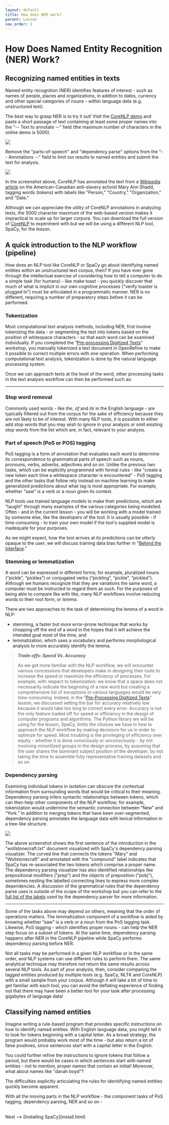 ```yaml
---
layout: default
title: How does NER work?
parent: Lesson
nav_order: 1
---
```


# How Does Named Entity Recognition (NER) Work?

## Recognizing named entities in texts

Named entity recognition (NER) identifies features of interest - such as names of people, places and organizations, in addtion to dates, currency and other special categories of nouns - within language data (e.g. unstructured text).

The best way to grasp NER is to try it out! Visit the [CoreNLP demo](https://corenlp.run/) and paste a short passage of text containing at least some proper names into the "-- Text to annotate --" field (the maximum number of characters in the online demo is 5000).

![](assets/img/coreNLP-interface.png)

Remove the "parts-of-speech" and "dependency parse" options from the "-- Annotations --" field to limit our results to named entities and submit the text for analysis.

![](assets/img/coreNLP-ner.png)

In the screenshot above, CoreNLP has annotated the text from a [Wikipedia article](https://en.wikipedia.org/wiki/Mary_Ann_Shadd) on the American-Canadian anti-slavery activist Mary Ann Shadd, tagging words (tokens) with labels like "Person," "Country," "Organization," and "Date." 

Although we can appreciate the utility of CoreNLP annotations in analyzing texts, the 5000 character maximum of the web-based version makes it impractical to scale up for larger corpora. You can download the full version of [CoreNLP](https://stanfordnlp.github.io/CoreNLP/) to experiment with but we will be using a different NLP tool, SpaCy, for the lesson.

## A quick introduction to the NLP workflow (pipeline)

How does an NLP tool like CoreNLP or SpaCy go about identifying named entities within an unstructured text corpus, then? If you have ever gone through the intellectual exercise of considering how to tell a computer to do a simple task (for humans) - like make toast - you quickly discover that much of what is implicit in our own cognitive processes ("verify toaster is plugged in") must be articulated in a programmatic manner. NER is no different, requiring a number of preparatory steps before it can be performed.   

### Tokenization

Most computational text analysis methods, including NER, first involve tokenizing the data - or segmenting the text into tokens based on the position of whitespace characters - so that each word can be examined individually. If you completed the “[Pre-processing Digitized Texts](https://scds.github.io/text-analysis-1)” workshop, you manually tokenized a text document in OpenRefine to make it possible to correct multiple errors with one operation. When performing computational text analysis, tokenization is done by the natural language processing system.

Once we can approach texts at the level of the word, other processing tasks in the text analysis workflow can then be performed such as:

<hr />

### Stop word removal

Commonly used words - like *the*, *of* and *its* in the English language - are typically filtered out from the corpus for the sake of efficiency because they are not likely to be of interest. With many NLP tools, it is possible to either add stop words that you may wish to ignore in your analysis or omit existing stop words from the list which are, in fact, relevant to your analysis.

### Part of speech (PoS or POS) tagging

PoS tagging is a form of annotation that evaluates each word to determine its correspondence to grammatical parts of speech such as nouns, pronouns, verbs, adverbs, adjectives and so on. Unlike the previous two tasks, which can be explicitly programmed with formal rules - like "create a new token each time a whitespace character is encountered" - PoS tagging and the other tasks that follow rely instead on machine learning to make generalized predictions about what tag is most appropriate. For example, whether "saw" is a verb or a noun given its context. 

NLP tools use trained language models to make their predictions, which are "taught" through many examples of the various categories being modelled. Often - and in the current lesson - you will be working with a model trained by someone else, like the developers of the tool. It is usually possible - if time-consuming - to train your own model if the tool's supplied model is inadequate for your purposes. 

As we might expect, how the tool arrives at its predictions can be utterly opaque to the user; we will discuss training data bias further in "[Behind the Interface](behind.html)." 

### Stemming or lemmatization

A word can be expressed in different forms; for example, pluralized nouns (“pickle”, “pickles”) or conjugated verbs (“pickling”, “pickle”, “pickled”). Although we humans recognize that they are variations the same word, a computer must be instructed to regard them as such. For the purposes of being able to compare like with like, many NLP workflows involve reducing words to their root form, or *lemma*.

There are two approaches to the task of determining the lemma of a word in NLP:
* stemming, a faster but more error-prone technique that works by chopping off the end of a word in the hopes that it will achieve the intended goal most of the time, and
* lemmatization, which uses a vocabulary and performs morphological analysis to more accurately identify the lemma.

> ***Trade offs: Speed Vs. Accuracy***

> As we get more familiar with the NLP workflow, we will encounter various concessions that developers make in designing their tools to increase the speed or maximize the efficiency of processes. For example, with respect to tokenization: we know that a space does not necessarily indicate the beginning of a new word but creating a comprehensive list of exceptions in various languages would be very time-consuming. Indeed, in the "[Pre-Processing Digitized Texts](https://scds.github.io/text-analysis-1/output.html)" lesson, we discussed setting the bar for accuracy relatively low because it would take too long to correct every error.
> Accuracy is not the only feature traded off for speed or efficiency in the design of computer programs and algorithms. The Python library we will be using for the lesson, SpaCy, limits the choices we have in how to approach the NLP workflow by making decisions for us in order to optimize for speed. Most troubling is the privileging of efficiency over equity - whether it is done consciously or unconsciously - by not involving minoritized groups in the design process, by assuming that the user shares the dominant subject position of the developer, by not taking the time to assemble fully representative training datasets and so on.   

### Dependency parsing

Examining individual tokens in isolation can obscure the contextual information from surrounding words that would be critical to their meaning. Dependency parsing infers syntactic relationships between tokens, which can then help other components of the NLP workflow; for example, tokenization would undermine the semantic connection between “New” and “York.” In addition to merging tokens that have been over-segmented, dependency parsing annotates the language data with lexical information in a tree-like structure.

![](spacy-dependency.png)

The above screenshot shows the first sentence of the introduction in the "wollstonecraft.txt" document visualized with SpaCy's dependency parsing visualizer. The curved line that connects the tokens "Mary" and "Wollstonecraft" and annotated with the "compound" label indicates that SpaCy has re-associated the two tokens which comprise a proper name. The dependency parsing visualizer has also identified relationships like prepositional modifiers ("prep") and the objects of preposition ("pobj"), sometimes nesting the labelled connecting lines to express more complex dependencies. A discussion of the grammatical rules that the dependency parse uses is outside of the scope of the workshop but you can refer to the [full list of the labels](https://github.com/clir/clearnlp-guidelines/blob/master/md/specifications/dependency_labels.md) used by the dependency parser for more information.

<hr />

Some of the tasks above may depend on others, meaning that the order of operations matters. The lemmatization component of a workflow is aided by knowing whether “saw” is a verb or a noun from the PoS tagging task. Likewise, PoS tagging - which identifies proper nouns - can help the NER step focus on a subset of tokens. At the same time, dependency parsing happens after NER in the CoreNLP pipeline while SpaCy performs dependency parsing before NER.

Not all tasks may be performed in a given NLP workflow or in the same order, and NLP systems can use different rules to perform them. The same analytical technique may therefore not return the same results across several NLP tools. As part of your analysis, then, consider comparing the tagged entities produced by multiple tools (e.g. SpaCy, NLTK and CoreNLP) with a small sample from your corpus. Although it will take a bit of time to get familiar with each tool, you can avoid the deflating experience of finding out that there may have been a better tool for your task after processing gigabytes of language data! 

## Classifying named entities

Imagine writing a rule-based program that provides specific instructions on how to identify named entities. With English language data, you might tell it to look for tokens beginning with a capital letter. As a broad strategy, the program would probably work most of the time - but also return a lot of false positives, since sentences start with a capital letter in the English. 

You could further refine the instructions to ignore tokens that follow a period, but there would be cases in which sentences start with named entities - not to mention, proper names that contain an initial! Moreover, what about names like "danah boyd"?

The difficulties explicitly articulating the rules for idenitifying named entities quickly become apparent.

With all the moving parts in the NLP workflow - the component tasks of PoS tagging, dependency parsing, NER and so on -  

<br />
Next --> [Installing SpaCy](install.html)
